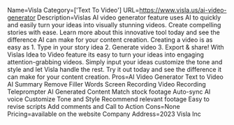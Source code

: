 Name=Visla
Category=['Text To Video']
URL=https://www.visla.us/ai-video-generator
Description=Vislas AI video generator feature uses AI to quickly and easily turn your ideas into visually stunning videos. Create compelling stories with ease. Learn more about this innovative tool today and see the difference AI can make for your content creation. Creating a video is as easy as 1. Type in your story idea 2. Generate video 3. Export & share! With Vislas Idea to Video feature its easy to turn your ideas into engaging attention-grabbing videos. Simply input your ideas customize the tone and style and let Visla handle the rest. Try it out today and see the difference it can make for your content creation.
Pros=AI Video Generator Text to Video AI Summary Remove Filler Words Screen Recording Video Recording Teleprompter AI Generated Content Match stock footage Auto-sync AI voice Customize Tone and Style Recommend relevant footage Easy to revise scripts Add comments and Call to Action
Cons=None
Pricing=available on the website
Company Address=2023 Visla Inc
